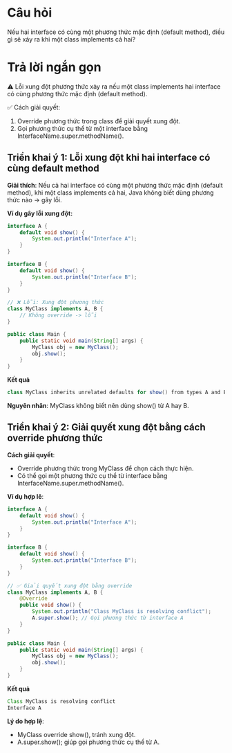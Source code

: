 # Câu hỏi
Nếu hai interface có cùng một phương thức mặc định (default method), điều gì sẽ xảy ra khi một class implements cả hai?

# Trả lời ngắn gọn  
⚠ Lỗi xung đột phương thức xảy ra nếu một class implements hai interface có cùng phương thức mặc định (default method).

✅ Cách giải quyết:
1.	Override phương thức trong class để giải quyết xung đột.
2.	Gọi phương thức cụ thể từ một interface bằng InterfaceName.super.methodName().


## Triển khai ý 1: Lỗi xung đột khi hai interface có cùng default method
**Giải thích**:	Nếu cả hai interface có cùng một phương thức mặc định (default method), khi một class implements cả hai, Java không biết dùng phương thức nào → gây lỗi.

**Ví dụ gây lỗi xung đột:**
```java
interface A {
    default void show() {
        System.out.println("Interface A");
    }
}

interface B {
    default void show() {
        System.out.println("Interface B");
    }
}

// ❌ Lỗi: Xung đột phương thức
class MyClass implements A, B {
    // Không override -> lỗi
}

public class Main {
    public static void main(String[] args) {
        MyClass obj = new MyClass();
        obj.show();
    }
}

```
**Kết quả**
```java
class MyClass inherits unrelated defaults for show() from types A and B
```

**Nguyên nhân**: MyClass không biết nên dùng show() từ A hay B.


## Triển khai ý 2: Giải quyết xung đột bằng cách override phương thức
**Cách giải quyết**:
*	Override phương thức trong MyClass để chọn cách thực hiện.
*	Có thể gọi một phương thức cụ thể từ interface bằng InterfaceName.super.methodName().

**Ví dụ hợp lê**:
```java
interface A {
    default void show() {
        System.out.println("Interface A");
    }
}

interface B {
    default void show() {
        System.out.println("Interface B");
    }
}

// ✅ Giải quyết xung đột bằng override
class MyClass implements A, B {
    @Override
    public void show() {
        System.out.println("Class MyClass is resolving conflict");
        A.super.show(); // Gọi phương thức từ interface A
    }
}

public class Main {
    public static void main(String[] args) {
        MyClass obj = new MyClass();
        obj.show();
    }
}

```

**Kết quả**
```java
Class MyClass is resolving conflict
Interface A
```

**Lý do hợp lệ**:
*	MyClass override show(), tránh xung đột.
*	A.super.show(); giúp gọi phương thức cụ thể từ A.




